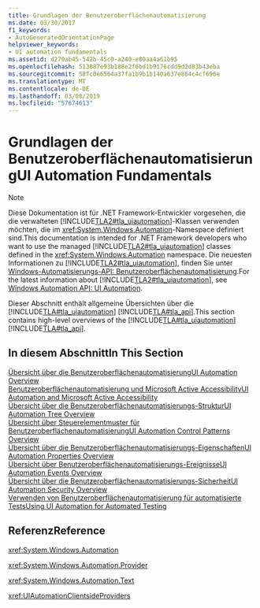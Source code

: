 ```yaml
---
title: Grundlagen der Benutzeroberflächenautomatisierung
ms.date: 03/30/2017
f1_keywords:
- AutoGeneratedOrientationPage
helpviewer_keywords:
- UI automation fundamentals
ms.assetid: d270ab45-542b-45c0-a240-e80aa4a61b95
ms.openlocfilehash: 513887e93b188e2f6bd1b9176cdd9d2d83b43eba
ms.sourcegitcommit: 58fc0e6564a37fa1b9b1b140a637e864c4cf696e
ms.translationtype: MT
ms.contentlocale: de-DE
ms.lasthandoff: 03/08/2019
ms.locfileid: "57674613"
---
```

# <a name="ui-automation-fundamentals"></a><span data-ttu-id="905b9-102">Grundlagen der Benutzeroberflächenautomatisierung</span><span class="sxs-lookup"><span data-stu-id="905b9-102">UI Automation Fundamentals</span></span>
> [!NOTE]
>  <span data-ttu-id="905b9-103">Diese Dokumentation ist für .NET Framework-Entwickler vorgesehen, die die verwalteten [!INCLUDE[TLA2#tla_uiautomation](../../../includes/tla2sharptla-uiautomation-md.md)]-Klassen verwenden möchten, die im <xref:System.Windows.Automation>-Namespace definiert sind.</span><span class="sxs-lookup"><span data-stu-id="905b9-103">This documentation is intended for .NET Framework developers who want to use the managed [!INCLUDE[TLA2#tla_uiautomation](../../../includes/tla2sharptla-uiautomation-md.md)] classes defined in the <xref:System.Windows.Automation> namespace.</span></span> <span data-ttu-id="905b9-104">Die neuesten Informationen zu [!INCLUDE[TLA2#tla_uiautomation](../../../includes/tla2sharptla-uiautomation-md.md)], finden Sie unter [Windows-Automatisierungs-API: Benutzeroberflächenautomatisierung](https://go.microsoft.com/fwlink/?LinkID=156746).</span><span class="sxs-lookup"><span data-stu-id="905b9-104">For the latest information about [!INCLUDE[TLA2#tla_uiautomation](../../../includes/tla2sharptla-uiautomation-md.md)], see [Windows Automation API: UI Automation](https://go.microsoft.com/fwlink/?LinkID=156746).</span></span>  
  
 <span data-ttu-id="905b9-105">Dieser Abschnitt enthält allgemeine Übersichten über die [!INCLUDE[TLA#tla_uiautomation](../../../includes/tlasharptla-uiautomation-md.md)] [!INCLUDE[TLA#tla_api](../../../includes/tlasharptla-api-md.md)].</span><span class="sxs-lookup"><span data-stu-id="905b9-105">This section contains high-level overviews of the [!INCLUDE[TLA#tla_uiautomation](../../../includes/tlasharptla-uiautomation-md.md)] [!INCLUDE[TLA#tla_api](../../../includes/tlasharptla-api-md.md)].</span></span>  
  
## <a name="in-this-section"></a><span data-ttu-id="905b9-106">In diesem Abschnitt</span><span class="sxs-lookup"><span data-stu-id="905b9-106">In This Section</span></span>  
 [<span data-ttu-id="905b9-107">Übersicht über die Benutzeroberflächenautomatisierung</span><span class="sxs-lookup"><span data-stu-id="905b9-107">UI Automation Overview</span></span>](../../../docs/framework/ui-automation/ui-automation-overview.md)  
 [<span data-ttu-id="905b9-108">Benutzeroberflächenautomatisierung und Microsoft Active Accessibility</span><span class="sxs-lookup"><span data-stu-id="905b9-108">UI Automation and Microsoft Active Accessibility</span></span>](../../../docs/framework/ui-automation/ui-automation-and-microsoft-active-accessibility.md)  
 [<span data-ttu-id="905b9-109">Übersicht über die Benutzeroberflächenautomatisierungs-Struktur</span><span class="sxs-lookup"><span data-stu-id="905b9-109">UI Automation Tree Overview</span></span>](../../../docs/framework/ui-automation/ui-automation-tree-overview.md)  
 [<span data-ttu-id="905b9-110">Übersicht über Steuerelementmuster für Benutzeroberflächenautomatisierung</span><span class="sxs-lookup"><span data-stu-id="905b9-110">UI Automation Control Patterns Overview</span></span>](../../../docs/framework/ui-automation/ui-automation-control-patterns-overview.md)  
 [<span data-ttu-id="905b9-111">Übersicht über die Benutzeroberflächenautomatisierungs-Eigenschaften</span><span class="sxs-lookup"><span data-stu-id="905b9-111">UI Automation Properties Overview</span></span>](../../../docs/framework/ui-automation/ui-automation-properties-overview.md)  
 [<span data-ttu-id="905b9-112">Übersicht über Benutzeroberflächenautomatisierungs-Ereignisse</span><span class="sxs-lookup"><span data-stu-id="905b9-112">UI Automation Events Overview</span></span>](../../../docs/framework/ui-automation/ui-automation-events-overview.md)  
 [<span data-ttu-id="905b9-113">Übersicht über die Benutzeroberflächenautomatisierungs-Sicherheit</span><span class="sxs-lookup"><span data-stu-id="905b9-113">UI Automation Security Overview</span></span>](../../../docs/framework/ui-automation/ui-automation-security-overview.md)  
 [<span data-ttu-id="905b9-114">Verwenden von Benutzeroberflächenautomatisierung für automatisierte Tests</span><span class="sxs-lookup"><span data-stu-id="905b9-114">Using UI Automation for Automated Testing</span></span>](../../../docs/framework/ui-automation/using-ui-automation-for-automated-testing.md)  
  
## <a name="reference"></a><span data-ttu-id="905b9-115">Referenz</span><span class="sxs-lookup"><span data-stu-id="905b9-115">Reference</span></span>  
 <xref:System.Windows.Automation>  
  
 <xref:System.Windows.Automation.Provider>  
  
 <xref:System.Windows.Automation.Text>  
  
 <xref:UIAutomationClientsideProviders>
